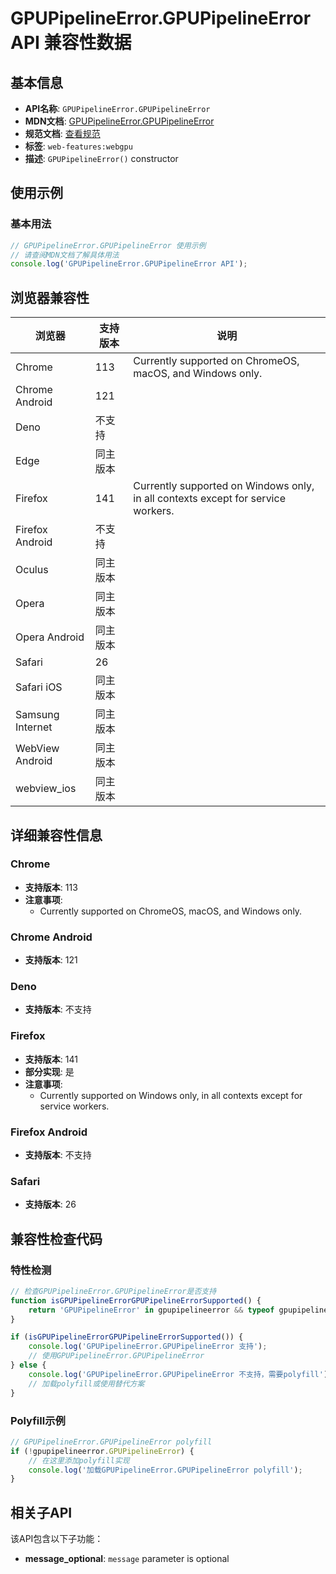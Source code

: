 # GPUPipelineError.GPUPipelineError API 兼容性数据

## 基本信息

- **API名称**: `GPUPipelineError.GPUPipelineError`
- **MDN文档**: [GPUPipelineError.GPUPipelineError](https://developer.mozilla.org/docs/Web/API/GPUPipelineError/GPUPipelineError)
- **规范文档**: [查看规范](https://gpuweb.github.io/gpuweb/#dom-gpupipelineerror-constructor)
- **标签**: `web-features:webgpu`
- **描述**: `GPUPipelineError()` constructor

## 使用示例

### 基本用法

```javascript
// GPUPipelineError.GPUPipelineError 使用示例
// 请查阅MDN文档了解具体用法
console.log('GPUPipelineError.GPUPipelineError API');
```

## 浏览器兼容性

| 浏览器 | 支持版本 | 说明 |
|--------|----------|------|
| Chrome | 113 | Currently supported on ChromeOS, macOS, and Windows only. |
| Chrome Android | 121 |  |
| Deno | 不支持 |  |
| Edge | 同主版本 |  |
| Firefox | 141 | Currently supported on Windows only, in all contexts except for service workers. |
| Firefox Android | 不支持 |  |
| Oculus | 同主版本 |  |
| Opera | 同主版本 |  |
| Opera Android | 同主版本 |  |
| Safari | 26 |  |
| Safari iOS | 同主版本 |  |
| Samsung Internet | 同主版本 |  |
| WebView Android | 同主版本 |  |
| webview_ios | 同主版本 |  |

## 详细兼容性信息

### Chrome

- **支持版本**: 113
- **注意事项**:
  - Currently supported on ChromeOS, macOS, and Windows only.

### Chrome Android

- **支持版本**: 121

### Deno

- **支持版本**: 不支持

### Firefox

- **支持版本**: 141
- **部分实现**: 是
- **注意事项**:
  - Currently supported on Windows only, in all contexts except for service workers.

### Firefox Android

- **支持版本**: 不支持

### Safari

- **支持版本**: 26

## 兼容性检查代码

### 特性检测

```javascript
// 检查GPUPipelineError.GPUPipelineError是否支持
function isGPUPipelineErrorGPUPipelineErrorSupported() {
    return 'GPUPipelineError' in gpupipelineerror && typeof gpupipelineerror.GPUPipelineError === 'function';
}

if (isGPUPipelineErrorGPUPipelineErrorSupported()) {
    console.log('GPUPipelineError.GPUPipelineError 支持');
    // 使用GPUPipelineError.GPUPipelineError
} else {
    console.log('GPUPipelineError.GPUPipelineError 不支持，需要polyfill');
    // 加载polyfill或使用替代方案
}
```

### Polyfill示例

```javascript
// GPUPipelineError.GPUPipelineError polyfill
if (!gpupipelineerror.GPUPipelineError) {
    // 在这里添加polyfill实现
    console.log('加载GPUPipelineError.GPUPipelineError polyfill');
}
```

## 相关子API

该API包含以下子功能：

- **message_optional**: `message` parameter is optional

